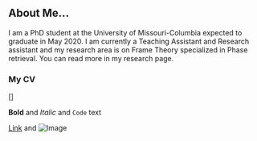 ## About Me...

I am a PhD student at the University of Missouri-Columbia expected to graduate in May 2020. I am currently a Teaching Assistant and Research assistant and my research area is on Frame Theory specialized in Phase retrieval. You can read more in my research page. 


### My CV
[]


**Bold** and _Italic_ and `Code` text

[Link](url) and ![Image](src)
```


